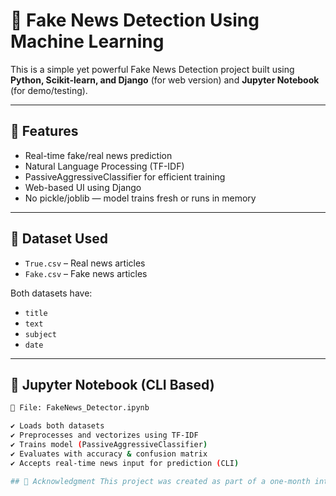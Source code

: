 # 📰 Fake News Detection Using Machine Learning

This is a simple yet powerful Fake News Detection project built using **Python, Scikit-learn, and Django** (for web version) and **Jupyter Notebook** (for demo/testing).

---

## 📌 Features

- Real-time fake/real news prediction
- Natural Language Processing (TF-IDF)
- PassiveAggressiveClassifier for efficient training
- Web-based UI using Django
- No pickle/joblib — model trains fresh or runs in memory

---

## 📁 Dataset Used

- `True.csv` – Real news articles
- `Fake.csv` – Fake news articles

Both datasets have:
- `title`
- `text`
- `subject`
- `date`

---

## 🚀 Jupyter Notebook (CLI Based)

```bash
📂 File: FakeNews_Detector.ipynb

✔ Loads both datasets
✔ Preprocesses and vectorizes using TF-IDF
✔ Trains model (PassiveAggressiveClassifier)
✔ Evaluates with accuracy & confusion matrix
✔ Accepts real-time news input for prediction (CLI)

## 🙏 Acknowledgment This project was created as part of a one-month internship with Elevate Labs in May 2025. Special thanks to our mentors for their continuous guidance and support throughout the development phase.
